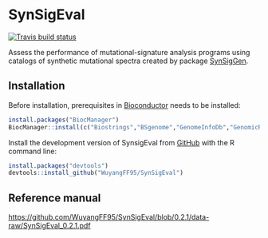 
<!-- README.md is generated from README.Rmd. Please edit that file -->

# SynSigEval

<!-- badges: start -->

[![Travis build
status](https://travis-ci.com/WuyangFF95/SynSigEval.svg?branch=0.2.1)](https://travis-ci.com/WuyangFF95/SynSigEval)

<!-- badges: end -->

Assess the performance of mutational-signature analysis programs using
catalogs of synthetic mutational spectra created by package
[SynSigGen](https://github.com/steverozen/SynSigGen).

## Installation

Before installation, prerequisites in
[Bioconductor](https://www.bioconductor.org/) needs to be installed:

``` r
install.packages("BiocManager")
BiocManager::install(c("Biostrings","BSgenome","GenomeInfoDb","GenomicRanges"))
```

Install the development version of SynsigEval from
[GitHub](https://github.com/) with the R command line:

``` r
install.packages("devtools")
devtools::install_github("WuyangFF95/SynSigEval")
```

## Reference manual

<https://github.com/WuyangFF95/SynSigEval/blob/0.2.1/data-raw/SynSigEval_0.2.1.pdf>
